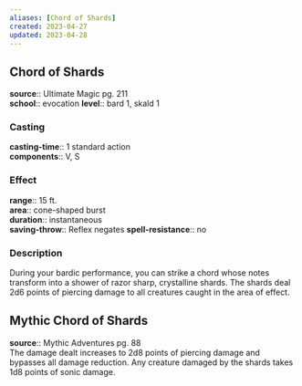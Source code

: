 ```yaml
---
aliases: [Chord of Shards]
created: 2023-04-27
updated: 2023-04-28
---
```


## Chord of Shards

**source**:: Ultimate Magic pg. 211  
**school**:: evocation
**level**:: bard 1, skald 1

### Casting

**casting-time**:: 1 standard action  
**components**:: V, S

### Effect

**range**:: 15 ft.  
**area**:: cone-shaped burst  
**duration**:: instantaneous  
**saving-throw**:: Reflex negates
**spell-resistance**:: no

### Description

During your bardic performance, you can strike a chord whose notes transform into a shower of razor sharp, crystalline shards. The shards deal 2d6 points of piercing damage to all creatures caught in the area of effect.

## Mythic Chord of Shards

**source**:: Mythic Adventures pg. 88  
The damage dealt increases to 2d8 points of piercing damage and bypasses all damage reduction. Any creature damaged by the shards takes 1d8 points of sonic damage.
